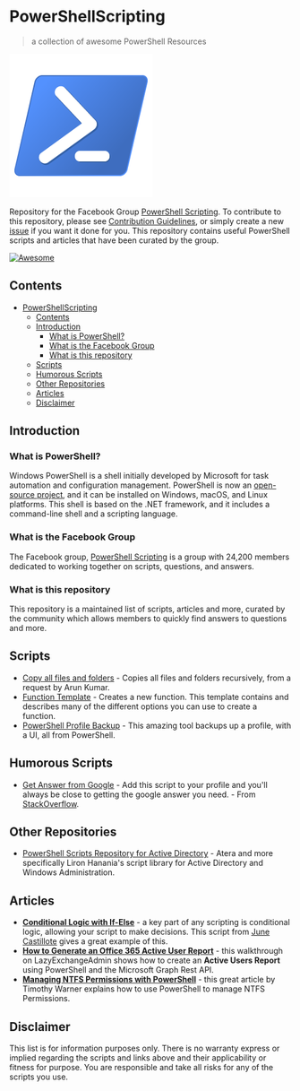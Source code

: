 # PowerShellScripting
> a collection of awesome PowerShell Resources

![PowershellLogo](img/PowershellLogo.png)

Repository for the Facebook Group [PowerShell Scripting](https://www.facebook.com/groups/169862746384097/?fref=nf). To contribute to this repository, please see [Contribution Guidelines](CONTRIBUTING.md), or simply create a new [issue](https://github.com/nickbeau/PowerShellScripting/issues/new/choose) if you want it done for you. This repository contains useful PowerShell scripts and articles that have been curated by the group.

[![Awesome](https://awesome.re/badge.svg)](https://awesome.re)

## Contents
- [PowerShellScripting](#powershellscripting)
  - [Contents](#contents)
  - [Introduction](#introduction)
    - [What is PowerShell?](#what-is-powershell)
    - [What is the Facebook Group](#what-is-the-facebook-group)
    - [What is this repository](#what-is-this-repository)
  - [Scripts](#scripts)
  - [Humorous Scripts](#humorous-scripts)
  - [Other Repositories](#other-repositories)
  - [Articles](#articles)
  - [Disclaimer](#disclaimer)

## Introduction
### What is PowerShell?
Windows PowerShell is a shell initially developed by Microsoft for task automation and configuration management. PowerShell is now an [open-source project](https://github.com/PowerShell/PowerShell), and it can be installed on Windows, macOS, and Linux platforms. This shell is based on the .NET framework, and it includes a command-line shell and a scripting language.

### What is the Facebook Group
The Facebook group, [PowerShell Scripting](https://www.facebook.com/groups/169862746384097/?fref=nf) is a group with 24,200 members dedicated to working together on scripts, questions, and answers.

### What is this repository
This repository is a maintained list of scripts, articles and more, curated by the community which allows members to quickly find answers to questions and more.

## Scripts
* [Copy all files and folders](scripts/copyAllfilesandfolders.ps1) - Copies all files and folders recursively, from a request by Arun Kumar.
* [Function Template](scripts/functiontemplate.ps1) - Creates a new function. This template contains and describes many of the different options you can use to create a function.
* [PowerShell Profile Backup](https://github.com/01000001-01001110/PowershellProfileBackup) - This amazing tool backups up a profile, with a UI, all from PowerShell.

## Humorous Scripts
* [Get Answer from Google](scripts/googlefunction.ps1) - Add this script to your profile and you'll always be close to getting the google answer you need. - From [StackOverflow](https://stackoverflow.com/questions/32703483/get-google-search-results-via-powershell).

## Other Repositories
* [PowerShell Scripts Repository for Active Directory](https://support.atera.com/hc/en-us/articles/221113188-PowerShell-Scripts-Repository-for-Active-Directory?mobile_site=true&fbclid=IwAR2IhxgJgaUbh9xiWwnbSXqJXKmJ3eR0lo374XitW4x1IZsXGWyYeyKGlSI) - Atera and more specifically Liron Hanania's script library for Active Directory and Windows Administration.

## Articles
* **[Conditional Logic with If-Else](https://adamtheautomator.com/powershell-if-else/?fbclid=IwAR0-8E1XlJPzKZ8pq_74-Mauz2QhJoWXRk_DN2oMovgb0SLUAueMFInSkEE)** - a key part of any scripting is conditional logic, allowing your script to make decisions. This script from [June Castillote](https://junecastillote.github.io/) gives a great example of this.
* **[How to Generate an Office 365 Active User Report](https://www.lazyexchangeadmin.com/generate-office365-active-user-report/?fbclid=IwAR0xAY1GwGM5NXHBo8EhJaax1m5EVf8weIijZoqyMFcOSSVnp62DOXeJvAw)** - this walkthrough on LazyExchangeAdmin shows how to create an **Active Users Report** using PowerShell and the Microsoft Graph Rest API.
* **[Managing NTFS Permissions with PowerShell](https://4sysops.com/archives/managing-ntfs-permissions-with-powershell/?fbclid=IwAR2IPkYFIU-315lvDLY74GvNn4Xo7gNWP7Yi7tfBBsXCvw_cKToKicwlv_Y)** - this great article by Timothy Warner explains how to use PowerShell to manage NTFS Permissions.



## Disclaimer
This list is for information purposes only. There is no warranty express or implied regarding the scripts and links above and their applicability or fitness for purpose. You are responsible and take all risks for any of the scripts you use.